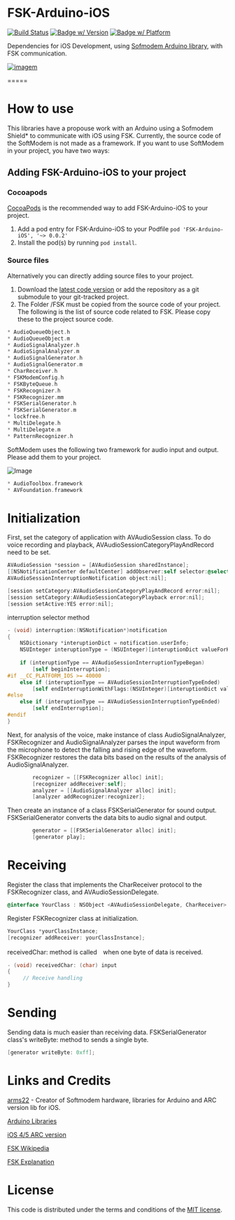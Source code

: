 FSK-Arduino-iOS 
========
[![Build Status](http://img.shields.io/travis/ezefranca/FSK-Arduino-iOS.svg?style=flat)](https://travis-ci.org/ezefranca/FSK-Arduino-iOS)
[![Badge w/ Version](https://cocoapod-badges.herokuapp.com/v/FSK-Arduino-iOS/badge.png)](http://cocoadocs.org/docsets/FSK-Arduino-iOS)
[![Badge w/ Platform](https://cocoapod-badges.herokuapp.com/p/FSK-Arduino-iOS/badge.svg)](http://cocoadocs.org/docsets/FSK-Arduino-iOS)


Dependencies for iOS Development, using [Sofmodem Arduino library](https://code.google.com/p/arms22/downloads/detail?name=SoftModem-005.zip&can=2&q=), with FSK communication.

[![imagem](https://raw.githubusercontent.com/ezefranca/FSK-Arduino-iOS7/master/FSK-Demo/image.png)](http://ironbark.xtelco.com.au/subjects/DC/lectures/7/)

=====

How to use
====

This libraries have a propouse work with an Arduino using a Sofmodem Shield* to communicate with iOS using FSK. Currently, the source code of the SoftModem is not made as a framework. If you want to use SoftModem in your project, you have two ways:

## Adding FSK-Arduino-iOS to your project

### Cocoapods

[CocoaPods](http://cocoapods.org) is the recommended way to add FSK-Arduino-iOS to your project.

1. Add a pod entry for FSK-Arduino-iOS to your Podfile `pod 'FSK-Arduino-iOS', '~> 0.0.2'`
2. Install the pod(s) by running `pod install`.

### Source files

Alternatively you can directly adding source files to your project.

1. Download the [latest code version](https://github.com/ezefranca/FSK-Arduino-iOS/archive/master.zip) or add the repository as a git submodule to your git-tracked project. 
2. The Folder /FSK must be copied from the source code of your project. The following is the list of source code related to FSK. Please copy these to the project source code.

```objectivec
* AudioQueueObject.h
* AudioQueueObject.m
* AudioSignalAnalyzer.h
* AudioSignalAnalyzer.m
* AudioSignalGenerator.h
* AudioSignalGenerator.m
* CharReceiver.h
* FSKModemConfig.h
* FSKByteQueue.h
* FSKRecognizer.h
* FSKRecognizer.mm
* FSKSerialGenerator.h
* FSKSerialGenerator.m
* lockfree.h
* MultiDelegate.h
* MultiDelegate.m
* PatternRecognizer.h
```

SoftModem uses the following two framework for audio input and output. Please add them to your project.

![Image](https://raw.githubusercontent.com/ezefranca/FSK-Arduino-iOS7/master/FSK-Demo/FSK-Demo/framework.png)

```objectivec
* AudioToolbox.framework
* AVFoundation.framework
```


Initialization
=====

First, set the category of application with AVAudioSession class. To do voice recording and playback, AVAudioSessionCategoryPlayAndRecord need to be set.

```objectivec
AVAudioSession *session = [AVAudioSession sharedInstance];   
[[NSNotificationCenter defaultCenter] addObserver:self selector:@selector(interruption:) name:
AVAudioSessionInterruptionNotification object:nil];

[session setCategory:AVAudioSessionCategoryPlayAndRecord error:nil];
[session setCategory:AVAudioSessionCategoryPlayback error:nil];
[session setActive:YES error:nil];
```

interruption selector method

```objectivec
- (void) interruption:(NSNotification*)notification
{
    NSDictionary *interuptionDict = notification.userInfo;
    NSUInteger interuptionType = (NSUInteger)[interuptionDict valueForKey:AVAudioSessionInterruptionTypeKey];
    
    if (interuptionType == AVAudioSessionInterruptionTypeBegan)
        [self beginInterruption];
#if __CC_PLATFORM_IOS >= 40000
    else if (interuptionType == AVAudioSessionInterruptionTypeEnded)
        [self endInterruptionWithFlags:(NSUInteger)[interuptionDict valueForKey:AVAudioSessionInterruptionOptionKey]];
#else
    else if (interuptionType == AVAudioSessionInterruptionTypeEnded)
        [self endInterruption];
#endif
}
```

Next, for analysis of the voice, make instance of class AudioSignalAnalyzer, FSKRecognizer and AudioSignalAnalyzer parses the input waveform from the microphone to detect the falling and rising edge of the waveform. FSKRecognizer restores the data bits based on the results of the analysis of AudioSignalAnalyzer.

```objectivec
        recognizer = [[FSKRecognizer alloc] init];     
        [recognizer addReceiver:self];
        analyzer = [[AudioSignalAnalyzer alloc] init]; 
        [analyzer addRecognizer:recognizer];
```

Then create an instance of a class FSKSerialGenerator for sound output. FSKSerialGenerator converts the data bits to audio signal and output.

```objectivec
        generator = [[FSKSerialGenerator alloc] init]; 
        [generator play];
````
Receiving
=====

Register the class that implements the CharReceiver protocol to the FSKRecognizer class, and AVAudioSessionDelegate.

```objectivec
@interface YourClass : NSObject <AVAudioSessionDelegate, CharReceiver>
````
Register FSKRecognizer class at initialization.

```objectivec
YourClass *yourClassInstance;
[recognizer addReceiver: yourClassInstance];
```
receivedChar: method is called　when one byte of data is received.

```objectivec
- (void) receivedChar: (char) input
{
     // Receive handling
}
```
Sending
=====

Sending data is much easier than receiving data. FSKSerialGenerator class's writeByte: method to sends a single byte.

```objectivec
[generator writeByte: 0xff];
```

Links and Credits
=====
[arms22](http://arms22.blog91.fc2.com/) - Creator of Softmodem hardware, libraries for Arduino and ARC version lib for iOS.

[Arduino Libraries](https://code.google.com/p/arms22/downloads/detail?name=SoftModem-005.zip&can=2&q=)

[iOS 4/5 ARC version](https://github.com/9labco/IR-Remote)

[FSK Wikipedia](http://en.wikipedia.org/wiki/Frequency-shift_keying)

[FSK Explanation](http://ironbark.xtelco.com.au/subjects/DC/lectures/7/)

License
=====
This code is distributed under the terms and conditions of the [MIT license](LICENSE). 


